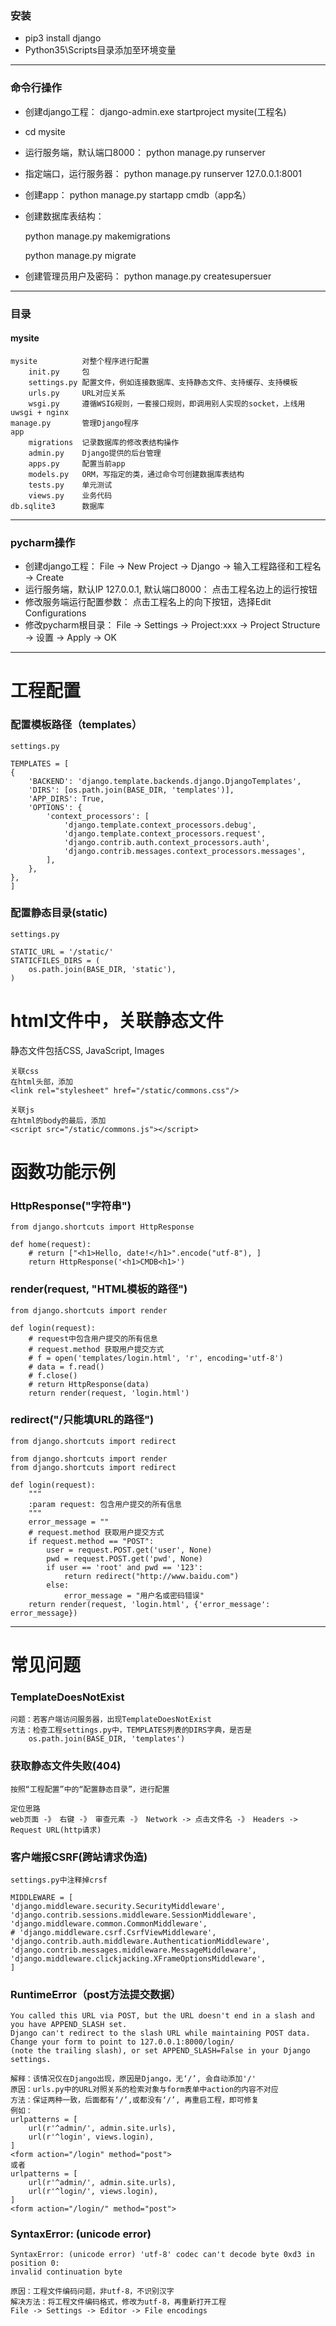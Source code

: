 ### 安装
- pip3 install django
- Python35\Scripts目录添加至环境变量

---
### 命令行操作

- 创建django工程：
	django-admin.exe startproject mysite(工程名)

- cd mysite

- 运行服务端，默认端口8000：
	python manage.py runserver
- 指定端口，运行服务器：
	python manage.py runserver 127.0.0.1:8001
- 创建app：
	python manage.py startapp cmdb（app名）

- 创建数据库表结构：
	
	python manage.py makemigrations

	python manage.py migrate
- 创建管理员用户及密码：
	python manage.py createsupersuer

---
### 目录
#### mysite
	mysite 			对整个程序进行配置
		init.py		包
		settings.py	配置文件，例如连接数据库、支持静态文件、支持缓存、支持模板
		urls.py		URL对应关系
		wsgi.py		遵循WSIG规则，一套接口规则，即调用别人实现的socket，上线用uwsgi + nginx
	manage.py		管理Django程序
	app
		migrations	记录数据库的修改表结构操作
		admin.py	Django提供的后台管理
		apps.py		配置当前app
		models.py	ORM，写指定的类，通过命令可创建数据库表结构
		tests.py	单元测试
		views.py	业务代码
	db.sqlite3		数据库
	
---	
### pycharm操作
- 创建django工程：
	File -> New Project -> Django -> 输入工程路径和工程名 -> Create
- 运行服务端，默认IP 127.0.0.1, 默认端口8000：
	点击工程名边上的运行按钮
- 修改服务端运行配置参数：
	点击工程名上的向下按钮，选择Edit Configurations
- 修改pycharm根目录：
	File -> Settings -> Project:xxx -> Project Structure -> 设置 -> Apply -> OK

----------
# 工程配置 #
### 配置模板路径（templates）
	settings.py

	TEMPLATES = [
    {
        'BACKEND': 'django.template.backends.django.DjangoTemplates',
        'DIRS': [os.path.join(BASE_DIR, 'templates')],
        'APP_DIRS': True,
        'OPTIONS': {
            'context_processors': [
                'django.template.context_processors.debug',
                'django.template.context_processors.request',
                'django.contrib.auth.context_processors.auth',
                'django.contrib.messages.context_processors.messages',
            ],
        },
    },
	]

### 配置静态目录(static)
	settings.py

	STATIC_URL = '/static/'
	STATICFILES_DIRS = (
	    os.path.join(BASE_DIR, 'static'),
	)


# html文件中，关联静态文件 #
静态文件包括CSS, JavaScript, Images

	关联css
	在html头部，添加
	<link rel="stylesheet" href="/static/commons.css"/>
	
	关联js
	在html的body的最后，添加
	<script src="/static/commons.js"></script>


# 函数功能示例 #
### HttpResponse("字符串")

	from django.shortcuts import HttpResponse
	
	def home(request):
	    # return ["<h1>Hello, date!</h1>".encode("utf-8"), ]
	    return HttpResponse('<h1>CMDB<h1>')

### render(request, "HTML模板的路径")
	from django.shortcuts import render

	def login(request):
		# request中包含用户提交的所有信息
		# request.method 获取用户提交方式
	    # f = open('templates/login.html', 'r', encoding='utf-8')
	    # data = f.read()
	    # f.close()
	    # return HttpResponse(data)
	    return render(request, 'login.html')
### redirect("/只能填URL的路径")
	from django.shortcuts import redirect

	from django.shortcuts import render
	from django.shortcuts import redirect
	
	def login(request):
	    """
	    :param request: 包含用户提交的所有信息
	    """
	    error_message = ""
	    # request.method 获取用户提交方式
	    if request.method == "POST":
	        user = request.POST.get('user', None)
	        pwd = request.POST.get('pwd', None)
	        if user == 'root' and pwd == '123':
	            return redirect("http://www.baidu.com")
	        else:
	            error_message = "用户名或密码错误"
	    return render(request, 'login.html', {'error_message': error_message})

----------
# 常见问题 #
### TemplateDoesNotExist
	问题：若客户端访问服务器，出现TemplateDoesNotExist
	方法：检查工程settings.py中，TEMPLATES列表的DIRS字典，是否是
		os.path.join(BASE_DIR, 'templates')	

### 获取静态文件失败(404)
	按照“工程配置”中的“配置静态目录”，进行配置

	定位思路
	web页面 -》 右键 -》 审查元素 -》 Network -> 点击文件名 -》 Headers -> Request URL(http请求)

### 客户端报CSRF(跨站请求伪造)
	
	settings.py中注释掉crsf

	MIDDLEWARE = [
    'django.middleware.security.SecurityMiddleware',
    'django.contrib.sessions.middleware.SessionMiddleware',
    'django.middleware.common.CommonMiddleware',
    # 'django.middleware.csrf.CsrfViewMiddleware',
    'django.contrib.auth.middleware.AuthenticationMiddleware',
    'django.contrib.messages.middleware.MessageMiddleware',
    'django.middleware.clickjacking.XFrameOptionsMiddleware',
	]

### RuntimeError（post方法提交数据）
	You called this URL via POST, but the URL doesn't end in a slash and you have APPEND_SLASH set. 
	Django can't redirect to the slash URL while maintaining POST data. 
	Change your form to point to 127.0.0.1:8000/login/ 
	(note the trailing slash), or set APPEND_SLASH=False in your Django settings.

	解释：该情况仅在Django出现，原因是Django，无‘/’, 会自动添加'/'
	原因：urls.py中的URL对照关系的检索对象与form表单中action的内容不对应
	方法：保证两种一致，后面都有‘/’,或都没有‘/’, 再重启工程，即可修复
	例如：
	urlpatterns = [
	    url(r'^admin/', admin.site.urls),
	    url(r'^login', views.login),
	]
	<form action="/login" method="post">
	或者
	urlpatterns = [
	    url(r'^admin/', admin.site.urls),
	    url(r'^login/', views.login),
	]
	<form action="/login/" method="post">

### SyntaxError: (unicode error)
	SyntaxError: (unicode error) 'utf-8' codec can't decode byte 0xd3 in position 0: 
	invalid continuation byte

	原因：工程文件编码问题，非utf-8，不识别汉字
	解决方法：将工程文件编码格式，修改为utf-8，再重新打开工程
	File -> Settings -> Editor -> File encodings
